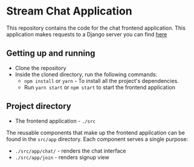 # Stream Chat Application

This repository contains the code for the chat frontend application. This application makes requests to a Django server you can find [here](https://github.com/HackAfro/django-stream-server)

## Getting up and running

- Clone the repository
- Inside the cloned directory, run the following commands:
  - `npm install` or `yarn` - To install all the project's dependencies.
  - Run `yarn start` or `npm start` to start the frontend application

## Project directory

- The frontend application - `./src`

The reusable components that make up the frontend application can be found in the `src/app` directory. Each component serves a single purpose:

- `./src/app/chat/` - renders the chat interface
- `./src/app/join` - renders signup view

